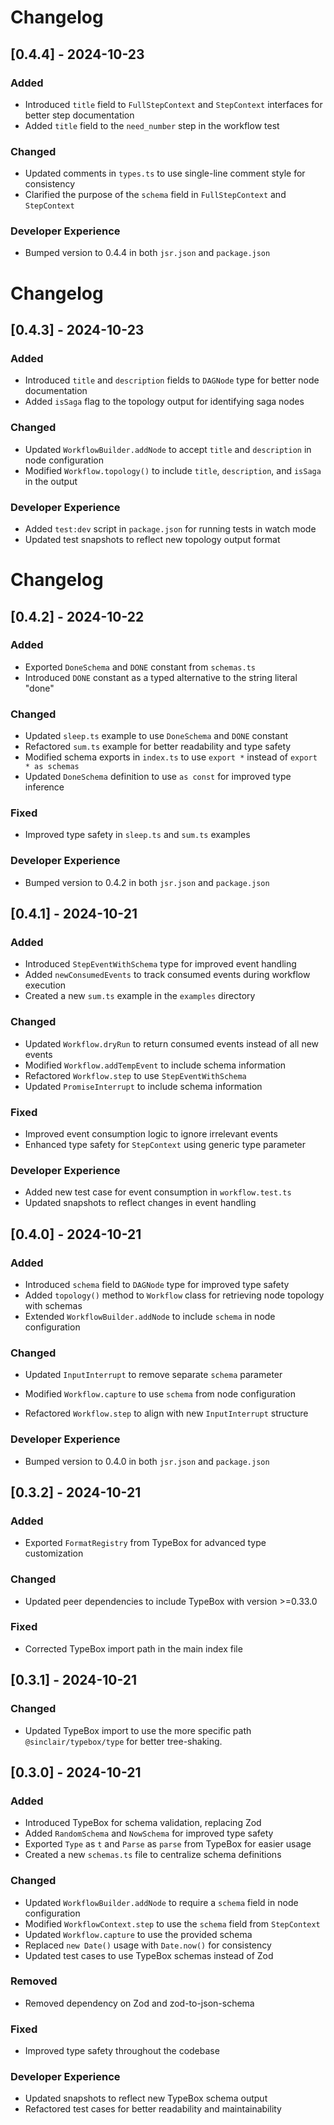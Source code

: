 # Changelog

## [0.4.4] - 2024-10-23

### Added
- Introduced `title` field to `FullStepContext` and `StepContext` interfaces for better step documentation
- Added `title` field to the `need_number` step in the workflow test

### Changed
- Updated comments in `types.ts` to use single-line comment style for consistency
- Clarified the purpose of the `schema` field in `FullStepContext` and `StepContext`

### Developer Experience
- Bumped version to 0.4.4 in both `jsr.json` and `package.json`


# Changelog

## [0.4.3] - 2024-10-23

### Added
- Introduced `title` and `description` fields to `DAGNode` type for better node documentation
- Added `isSaga` flag to the topology output for identifying saga nodes

### Changed
- Updated `WorkflowBuilder.addNode` to accept `title` and `description` in node configuration
- Modified `Workflow.topology()` to include `title`, `description`, and `isSaga` in the output

### Developer Experience
- Added `test:dev` script in `package.json` for running tests in watch mode
- Updated test snapshots to reflect new topology output format


# Changelog

## [0.4.2] - 2024-10-22

### Added
- Exported `DoneSchema` and `DONE` constant from `schemas.ts`
- Introduced `DONE` constant as a typed alternative to the string literal "done"

### Changed
- Updated `sleep.ts` example to use `DoneSchema` and `DONE` constant
- Refactored `sum.ts` example for better readability and type safety
- Modified schema exports in `index.ts` to use `export *` instead of `export * as schemas`
- Updated `DoneSchema` definition to use `as const` for improved type inference

### Fixed
- Improved type safety in `sleep.ts` and `sum.ts` examples

### Developer Experience
- Bumped version to 0.4.2 in both `jsr.json` and `package.json`


## [0.4.1] - 2024-10-21

### Added
- Introduced `StepEventWithSchema` type for improved event handling
- Added `newConsumedEvents` to track consumed events during workflow execution
- Created a new `sum.ts` example in the `examples` directory

### Changed
- Updated `Workflow.dryRun` to return consumed events instead of all new events
- Modified `Workflow.addTempEvent` to include schema information
- Refactored `Workflow.step` to use `StepEventWithSchema`
- Updated `PromiseInterrupt` to include schema information

### Fixed
- Improved event consumption logic to ignore irrelevant events
- Enhanced type safety for `StepContext` using generic type parameter

### Developer Experience
- Added new test case for event consumption in `workflow.test.ts`
- Updated snapshots to reflect changes in event handling

## [0.4.0] - 2024-10-21

### Added
- Introduced `schema` field to `DAGNode` type for improved type safety
- Added `topology()` method to `Workflow` class for retrieving node topology with schemas
- Extended `WorkflowBuilder.addNode` to include `schema` in node configuration

### Changed
- Updated `InputInterrupt` to remove separate `schema` parameter

- Modified `Workflow.capture` to use `schema` from node configuration
- Refactored `Workflow.step` to align with new `InputInterrupt` structure

### Developer Experience
- Bumped version to 0.4.0 in both `jsr.json` and `package.json`


## [0.3.2] - 2024-10-21

### Added
- Exported `FormatRegistry` from TypeBox for advanced type customization

### Changed
- Updated peer dependencies to include TypeBox with version >=0.33.0

### Fixed
- Corrected TypeBox import path in the main index file


## [0.3.1] - 2024-10-21

### Changed
- Updated TypeBox import to use the more specific path `@sinclair/typebox/type` for better tree-shaking.


## [0.3.0] - 2024-10-21

### Added
- Introduced TypeBox for schema validation, replacing Zod
- Added `RandomSchema` and `NowSchema` for improved type safety
- Exported `Type` as `t` and `Parse` as `parse` from TypeBox for easier usage
- Created a new `schemas.ts` file to centralize schema definitions

### Changed
- Updated `WorkflowBuilder.addNode` to require a `schema` field in node configuration
- Modified `WorkflowContext.step` to use the `schema` field from `StepContext`
- Updated `Workflow.capture` to use the provided schema
- Replaced `new Date()` usage with `Date.now()` for consistency
- Updated test cases to use TypeBox schemas instead of Zod

### Removed
- Removed dependency on Zod and zod-to-json-schema

### Fixed
- Improved type safety throughout the codebase

### Developer Experience
- Updated snapshots to reflect new TypeBox schema output
- Refactored test cases for better readability and maintainability

